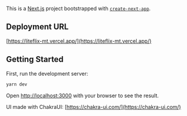 This is a [Next.js](https://nextjs.org/) project bootstrapped with [`create-next-app`](https://github.com/vercel/next.js/tree/canary/packages/create-next-app).

## Deployment URL

[https://liteflix-mt.vercel.app/](https://liteflix-mt.vercel.app/)

## Getting Started

First, run the development server:

```bash
yarn dev
```

Open [http://localhost:3000](http://localhost:3000) with your browser to see the result.

UI made with ChakraUI: [https://chakra-ui.com/](https://chakra-ui.com/)